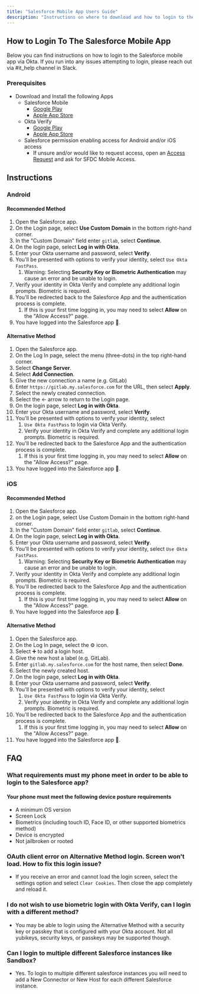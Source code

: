 ```yaml
---
title: "Salesforce Mobile App Users Guide"
description: "Instructions on where to download and how to login to the Salesforce Mobile App"
---
```


## How to Login To The Salesforce Mobile App

Below you can find instructions on how to login to the Salesforce mobile app via Okta. If you run into any issues attempting to login, please reach out via #it_help channel in Slack.

### Prerequisites

* Download and Install the following Apps
  * Salesforce Mobile
    * [Google Play](https://play.google.com/store/apps/details?id=com.salesforce.chatter)
    * [Apple App Store](https://play.google.com/store/apps/details?id=com.salesforce.chatter)
  * Okta Verify
    * [Google Play](https://play.google.com/store/apps/details?id=com.okta.android.auth)
    * [Apple App Store](https://play.google.com/store/apps/details?id=com.okta.android.auth)
  * Salesforce permission enabling access for Android and/or iOS access
    * If unsure and/or would like to request access, open an [Access Request](https://www.google.com/addlinkhere) and ask for SFDC Mobile Access.


## Instructions

### Android

#### Recommended Method

1. Open the Salesforce app.
2. On the Login page, select **Use Custom Domain** in the bottom right-hand corner.
3. In the "Custom Domain" field enter `gitlab`, select **Continue**.
4. On the login page, select **Log in with Okta**.
5. Enter your Okta username and password, select **Verify**.
6. You'll be presented with options to verify your identity, select `Use Okta FastPass`.
    1. Warning: Selecting **Security Key or Biometric Authentication** may cause an error and be unable to login.
7. Verify your identity in Okta Verify and complete any additional login prompts. Biometric is required.
8. You'll be redirected back to the Salesforce App and the authentication process is complete.
    1. If this is your first time logging in, you may need to select **Allow** on the "Allow Access?" page.
9. You have logged into the Salesforce app 🎉.

#### Alternative Method

1. Open the Salesforce app.
2. On the Log In page, select the menu (three-dots) in the top right-hand corner.
3. Select **Change Server**.
4. Select **Add Connection**.
5. Give the new connection a name (e.g. GitLab)
6. Enter `https://gitlab.my.salesforce.com` for the URL, then select **Apply**.
7. Select the newly created connection.
8. Select the <- arrow to return to the Login page.
9. On the login page, select **Log in with Okta**.
10. Enter your Okta username and password, select **Verify**.
11. You'll be presented with options to verify your identity, select
    1. `Use Okta FastPass` to login via Okta Verify.
    2. Verify your identity in Okta Verify and complete any additional login prompts. Biometric is required.
12. You'll be redirected back to the Salesforce App and the authentication process is complete.
    1. If this is your first time logging in, you may need to select **Allow** on the "Allow Access?" page.
13. You have logged into the Salesforce app 🎉.

### iOS

#### Recommended Method

1. Open the Salesforce app.
2. on the Login page, select Use Custom Domain in the bottom right-hand corner.
3. In the "Custom Domain" field enter `gitlab`, select **Continue**.
4. On the login page, select **Log in with Okta**.
5. Enter your Okta username and password, select **Verify**.
6. You'll be presented with options to verify your identity, select `Use Okta FastPass`.
    1. Warning: Selecting **Security Key or Biometric Authentication** may cause an error and be unable to login.
7. Verify your identity in Okta Verify and complete any additional login prompts. Biometric is required.
8. You'll be redirected back to the Salesforce App and the authentication process is complete.
    1. If this is your first time logging in, you may need to select **Allow** on the "Allow Access?" page.
9. You have logged into the Salesforce app 🎉.

#### Alternative Method

1. Open the Salesforce app.
2. On the Log In page, select the ⚙ icon.
3. Select ➕ to add a login host.
4. Give the new host a label (e.g. GitLab).
5. Enter `gitlab.my.salesforce.com` for the host name, then select **Done**.
6. Select the newly created host.
7. On the login page, select **Log in with Okta**.
8. Enter your Okta username and password, select **Verify**.
9. You'll be presented with options to verify your identity, select
    1. `Use Okta FastPass` to login via Okta Verify.
    2. Verify your identity in Okta Verify and complete any additional login prompts. Biometric is required.
10. You'll be redirected back to the Salesforce App and the authentication process is complete.
    1. If this is your first time logging in, you may need to select **Allow** on the "Allow Access?" page.
11. You have logged into the Salesforce app 🎉.

## FAQ

### What requirements must my phone meet in order to be able to login to the Salesforce app?

#### Your phone must meet the following device posture requirements

* A minimum OS version
* Screen Lock
* Biometrics (including touch ID, Face ID, or other supported biometrics method)
* Device is encrypted
* Not jailbroken or rooted

### OAuth client error on Alternative Method login. Screen won't load. How to fix this login issue?

* If you receive an error and cannot load the login screen, select the settings option and select `Clear Cookies`. Then close the app completely and reload it.

### I do not wish to use biometric login with Okta Verify, can I login with a different method?

* You may be able to login using the Alternative Method with a security key or passkey that is configured with your Okta account. Not all yubikeys, security keys, or passkeys may be supported though.

### Can I login to multiple different Salesforce instances like Sandbox?

* Yes. To login to multiple different salesforce instances you will need to add a New Connector or New Host for each different Salesforce instance.
